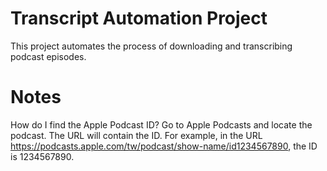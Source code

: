 # Transcript Automation Project

This project automates the process of downloading and transcribing podcast episodes.

# Notes

How do I find the Apple Podcast ID?
Go to Apple Podcasts and locate the podcast. The URL will contain the ID. For example, in the URL https://podcasts.apple.com/tw/podcast/show-name/id1234567890, the ID is 1234567890.
